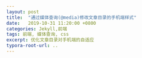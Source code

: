 ```yaml
---
layout: post
title:  "通过媒体查询(@media)修改文章目录的手机端样式"
date:   2019-10-31 11:20:00 +0800
categories: Jekyll,前端
tags: 前端, 媒体查询, css
excerpt: 优化文章目录对手机端的自适应
typora-root-url: ..
---
```


